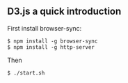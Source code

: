 
## D3.js a quick introduction

First install browser-sync:

```
$ npm install -g browser-sync
$ npm install -g http-server
```

Then

```
$ ./start.sh
```


